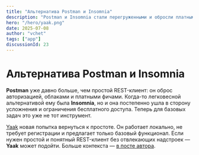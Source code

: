 ```yaml
---
title: "Альтернатива Postman и Insomnia"
description: "Postman и Insomnia стали перегруженными и обросли платными функциями. Новая альтернатива — Yaak. Лёгкий REST-клиент с базовым набором функций."
hero: "/hero/yaak.png"
date: 2025-07-08
author: "vchet"
tags: ["app"]
discussionId: 23
---
```


# Альтернатива Postman и Insomnia

**Postman** уже давно больше, чем простой REST-клиент: он оброс авторизацией, облаками и платными фичами. Когда-то легковесной альтернативой ему была **Insomnia**, но и она постепенно ушла в сторону усложнения и ограничения бесплатного доступа. Теперь для базовых задач это уже не тот инструмент.

[Yaak](https://yaak.app) новая попытка вернуться к простоте. Он работает локально, не требует регистрации и предлагает только базовый функционал. Если нужен простой и понятный REST-клиент без отвлекающих надстроек — **Yaak** может подойти. Больше контекста — [в посте автора](https://yaak.app/blog/yet-another-api-client).
